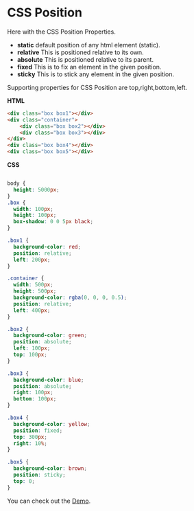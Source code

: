 # CSS Position

Here with the CSS Position Properties.

- **static**  default position of any html element (static).
- **relative** This is positioned relative to its own.
- **absolute** This is positioned relative to its parent.
- **fixed** This is to fix an element in the given position.
- **sticky** This is to stick any element in the given position.

Supporting properties for CSS Position are top,right,bottom,left.

**HTML**

```HTML
<div class="box box1"></div>
<div class="container">
    <div class="box box2"></div>
    <div class="box box3"></div>
</div>
<div class="box box4"></div>
<div class="box box5"></div>

```

**CSS**

```CSS

body {
  height: 5000px;
}
.box {
  width: 100px;
  height: 100px;
  box-shadow: 0 0 5px black;
}

.box1 {
  background-color: red;
  position: relative;
  left: 200px;
}

.container {
  width: 500px;
  height: 500px;
  background-color: rgba(0, 0, 0, 0.5);
  position: relative;
  left: 400px;
}

.box2 {
  background-color: green;
  position: absolute;
  left: 100px;
  top: 100px;
}

.box3 {
  background-color: blue;
  position: absolute;
  right: 100px;
  bottom: 100px;
}

.box4 {
  background-color: yellow;
  position: fixed;
  top: 300px;
  right: 10%;
}

.box5 {
  background-color: brown;
  position: sticky;
  top: 0;
}

```

You can check out the [Demo](https://praveenoruganti.github.io/praveenoruganti-css/8_Position/Demo).


